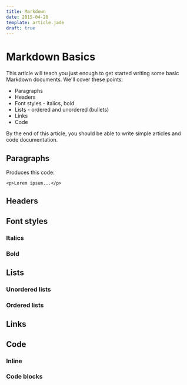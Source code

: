 ```yaml
---
title: Markdown
date: 2015-04-20
template: article.jade
draft: true
---
```


# Markdown Basics

This article will teach you just enough to get started writing some basic Markdown documents. We'll cover these points:

* Paragraphs
* Headers
* Font styles - italics, bold
* Lists - ordered and unordered (bullets)
* Links
* Code

By the end of this article, you should be able to write simple articles and code documentation.

## Paragraphs

Produces this code:

```
<p>Lorem ipsum...</p>
```

## Headers


## Font styles

### Italics

### Bold


## Lists

### Unordered lists

### Ordered lists


## Links


## Code

### Inline

### Code blocks

